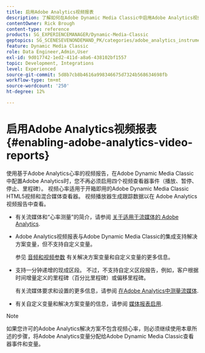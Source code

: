 ```yaml
---
title: 启用Adobe Analytics视频报表
description: 了解如何在Adobe Dynamic Media Classic中启用Adobe Analytics视频报告。
contentOwner: Rick Brough
content-type: reference
products: SG_EXPERIENCEMANAGER/Dynamic-Media-Classic
geptopics: SG_SCENESEVENONDEMAND_PK/categories/adobe_analytics_instrumentation_kit
feature: Dynamic Media Classic
role: Data Engineer,Admin,User
exl-id: 9d017742-1ed2-411d-a8a6-438102bf1557
topic: Development, Integrations
level: Experienced
source-git-commit: 5d8b7cb8b4616a998346675d7324b568634698fb
workflow-type: tm+mt
source-wordcount: '250'
ht-degree: 12%

---
```


# 启用Adobe Analytics视频报表{#enabling-adobe-analytics-video-reports}

使用基于Adobe Analytics心率的视频报告，在Adobe Dynamic Media Classic中配置Adobe Analytics时，您不再必须启用四个视频查看器事件（播放、暂停、停止、里程碑）。 视频心率适用于开箱即用的Adobe Dynamic Media Classic HTML5视频和混合媒体查看器。 视频播放器生成跟踪数据以在 Adobe Analytics 视频报告中查看。

* 有关流媒体和“心率测量”的简介，请参阅 [关于适用于流媒体的 Adobe Analytics](https://experienceleague.adobe.com/docs/media-analytics/using/media-overview.html#about-adobe-analytics-for-streaming-media).

* Adobe Analytics视频报表与Adobe Dynamic Media Classic的集成支持解决方案变量，但不支持自定义变量。

  参见 [音频和视频参数](https://experienceleague.adobe.com/docs/media-analytics/using/metrics-and-metadata/audio-video-parameters.html#metrics-and-metadata) 有关解决方案变量和自定义变量的更多信息。

* 支持一分钟递增的现成区段。 不过，不支持自定义区段报告，例如，客户根据时间增量定义的里程碑（百分比里程碑）或偏移里程碑。

  有关流媒体要求和设置的更多信息，请参阅 [在Adobe Analytics中测量流媒体](https://experienceleague.adobe.com/docs/media-analytics/using/media-overview.html).

* 有关自定义变量和解决方案变量的信息，请参阅 [媒体报表启用](https://experienceleague.adobe.com/docs/media-analytics/using/media-reports/media-reports-enable.html?lang=en#media-reports).

>[!NOTE]
>
>如果您许可的Adobe Analytics解决方案不包含视频心率，则必须继续使用本章所述的步骤，将Adobe Analytics变量分配给Adobe Dynamic Media Classic查看器事件和变量。

